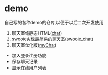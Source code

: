 # demo
自己写的各种demo的仓库,以便于以后二次开发使用

1. 聊天室纯静态HTML([chat](https://github.com/wujingfeng/demo/tree/master/chat))
2. swoole实现最简易的聊天室([swoole_chat](https://github.com/wujingfeng/demo/tree/master/swoole_chat))
3. 聊天室优化版([myChat](https://github.com/wujingfeng/demo/tree/master/myChat))
  - 加入登录注册功能
  - 保存聊天记录
  - 显示在线用户列表
